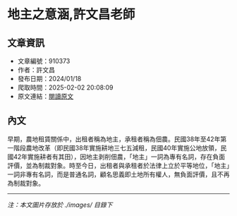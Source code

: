 # 地主之意涵,許文昌老師

## 文章資訊
- 文章編號：910373
- 作者：許文昌
- 發布日期：2024/01/18
- 爬取時間：2025-02-02 20:08:09
- 原文連結：[閱讀原文](https://real-estate.get.com.tw/Columns/detail.aspx?no=910373)

## 內文
早期，農地租賃關係中，出租者稱為地主，承租者稱為佃農。民國38年至42年第一階段農地改革（即民國38年實施耕地三七五減租，民國40年實施公地放領，民國42年實施耕者有其田），因地主剥削佃農，「地主」一詞為專有名詞，存在負面評價，並為制裁對象。時至今日，出租者與承租者於法律上立於平等地位，「地主」一詞非專有名詞，而是普通名詞，顧名思義即土地所有權人，無負面評價，且不再為制裁對象。

---
*注：本文圖片存放於 ./images/ 目錄下*

